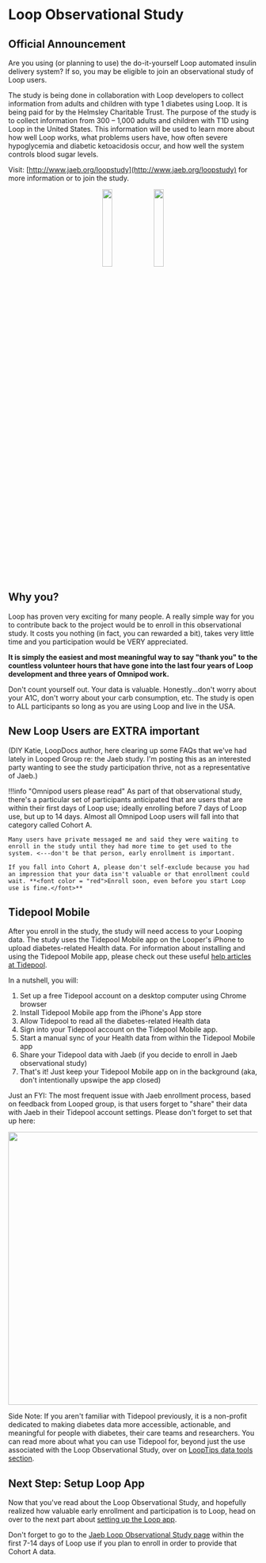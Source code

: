 # Loop Observational Study

## Official Announcement
Are you using (or planning to use) the do-it-yourself Loop automated insulin delivery system? If so, you may be eligible to join an observational study of Loop users.

The study is being done in collaboration with Loop developers to collect information from adults and children with type 1 diabetes using Loop. It is being paid for by the Helmsley Charitable Trust. The purpose of the study is to collect information from 300 – 1,000 adults and children with T1D using Loop in the United States. This information will be used to learn more about how well Loop works, what problems users have, how often severe hypoglycemia and diabetic ketoacidosis occur, and how well the system controls blood sugar levels.

Visit: [http://www.jaeb.org/loopstudy](http://www.jaeb.org/loopstudy) for more information or to join the study.

<p align="center">
<img src="https://i0.wp.com/getrileylink.org/wp-content/uploads/2018/11/JHCR.png?w=295&ssl=1" width="20%">
<img src="https://i2.wp.com/getrileylink.org/wp-content/uploads/2018/11/helmsly.png?w=353&ssl=1" width="20%">
</p>

## Why you?

Loop has proven very exciting for many people. A really simple way for you to contribute back to the project would be to enroll in this observational study. It costs you nothing (in fact, you can rewarded a bit), takes very little time and you participation would be VERY appreciated.

**It is simply the easiest and most meaningful way to say "thank you" to the countless volunteer hours that have gone into the last four years of Loop development and three years of Omnipod work.**

Don't count yourself out. Your data is valuable. Honestly...don't worry about your A1C, don't worry about your carb consumption, etc.  The study is open to ALL participants so long as you are using Loop and live in the USA.

## New Loop Users are EXTRA important

(DIY Katie, LoopDocs author, here clearing up some FAQs that we've had lately in Looped Group re: the Jaeb study. I'm posting this as an interested party wanting to see the study participation thrive, not as a representative of Jaeb.)

!!!info "Omnipod users please read"
    As part of that observational study, there's a particular set of participants anticipated that are users that are within their first days of Loop use; ideally enrolling before 7 days of Loop use, but up to 14 days. Almost all Omnipod Loop users will fall into that category called Cohort A.
    
    Many users have private messaged me and said they were waiting to enroll in the study until they had more time to get used to the system. <---don't be that person, early enrollment is important.
    
    If you fall into Cohort A, please don't self-exclude because you had an impression that your data isn't valuable or that enrollment could wait. **<font color = "red">Enroll soon, even before you start Loop use is fine.</font>**

## Tidepool Mobile
After you enroll in the study, the study will need access to your Looping data. The study uses the Tidepool Mobile app on the Looper's iPhone to upload diabetes-related Health data. For information about installing and using the Tidepool Mobile app, please check out these useful [help articles at Tidepool](https://support.tidepool.org/category/31-tidepool-mobile).

In a nutshell, you will:

1. Set up a free Tidepool account on a desktop computer using Chrome browser
2. Install Tidepool Mobile app from the iPhone's App store
3. Allow Tidepool to read all the diabetes-related Health data
4. Sign into your Tidepool account on the Tidepool Mobile app.
5. Start a manual sync of your Health data from within the Tidepool Mobile app
6. Share your Tidepool data with Jaeb (if you decide to enroll in Jaeb observational study)
7. That's it! Just keep your Tidepool Mobile app on in the background (aka, don't intentionally upswipe the app closed)

Just an FYI: The most frequent issue with Jaeb enrollment process, based on feedback from Looped group, is that users forget to "share" their data with Jaeb in their Tidepool account settings.  Please don't forget to set that up here:

<p align="center">
<img src="../img/jaeb-share.png" width="550">
</p>

Side Note: If you aren't familiar with Tidepool previously, it is a non-profit dedicated to making diabetes data more accessible, actionable, and meaningful for people with diabetes, their care teams and researchers. You can read more about what you can use Tidepool for, beyond just the use associated with the Loop Observational Study, over on [LoopTips data tools section](https://kdisimone.github.io/looptips/data/tidepool/).

## Next Step: Setup Loop App

Now that you've read about the Loop Observational Study, and hopefully realized how valuable early enrollment and participation is to Loop, head on over to the next part about [setting up the Loop app](https://loopkit.github.io/loopdocs/operation/overview/).

Don't forget to go to the [Jaeb Loop Observational Study page](http://www.jaeb.org/loopstudy) within the first 7-14 days of Loop use if you plan to enroll in order to provide that Cohort A data.
